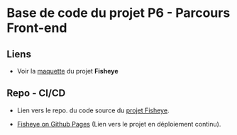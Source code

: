 # Base de code du projet P6 - Parcours Front-end

## Liens

* Voir la [maquette](https://www.figma.com/file/Q3yNeD7WTK9QHDldg9vaRl/UI-Design-FishEye-FR?node-id=0%3A1) du projet **Fisheye**

## Repo - CI/CD

* Lien vers le repo. du code source du [projet Fisheye](https://github.com/gouttebroze/Front-End-Fisheye).

* [Fisheye on Github Pages](https://gouttebroze.github.io/Front-End-Fisheye/) (Lien vers le projet en déploiement continu).
